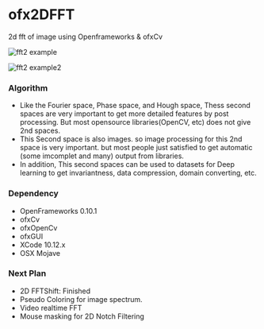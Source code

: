 # ofx2DFFT
2d fft of image using Openframeworks &amp; ofxCv

![fft2 example]( https://github.com/bemoregt/ofx2DFFT/blob/master/fft2.jpg "example")

![fft2 example2]( https://github.com/bemoregt/ofx2DFFT/blob/master/test2.png "example2")

### Algorithm
- Like the Fourier space, Phase space, and Hough space, Thess second spaces are very important to get more detailed features by post processing. But most opensource libraries(OpenCV, etc) does not give 2nd spaces.
- This Second space is also images. so image processing for this 2nd space is very important. but most people just satisfied to get automatic (some imcomplet and many) output from libraries.
- In addition, This second spaces can be used to datasets for Deep learning to get invariantness, data compression, domain converting, etc.

### Dependency
- OpenFrameworks 0.10.1
- ofxCv
- ofxOpenCv
- ofxGUI
- XCode 10.12.x
- OSX Mojave

### Next Plan
- 2D FFTShift: Finished
- Pseudo Coloring for image spectrum.
- Video realtime FFT
- Mouse masking for 2D Notch Filtering

